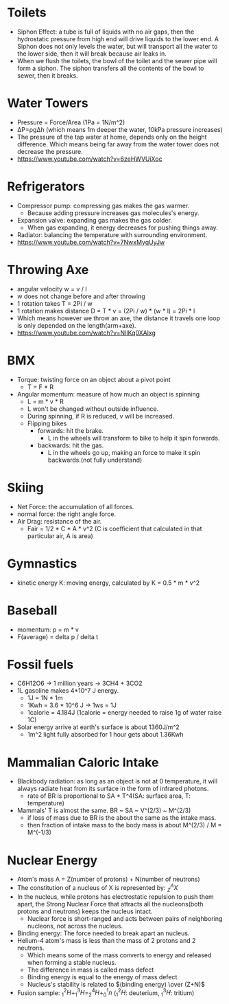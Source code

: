 # Toilets

- Siphon Effect: a tube is full of liquids with no air gaps, then the hydrostatic pressure from high end will drive liquids to the lower end. A Siphon does not only levels the water, but will transport all the water to the lower side, then it will break because air leaks in.
- When we flush the toilets, the bowl of the toilet and the sewer pipe will form a siphon. The siphon transfers all the contents of the bowl to sewer, then it breaks.

# Water Towers
- Pressure = Force/Area (1Pa = 1N/m^2)
- ΔP=ρgΔh (which means 1m deeper the water, 10kPa pressure increases)
- The pressure of the tap water at home, depends only on the height difference. Which means being far away from the water tower does not decrease the pressure.
- https://www.youtube.com/watch?v=6zeHWVUiXoc

# Refrigerators
- Compressor pump: compressing gas makes the gas warmer.
  - Because adding pressure increases gas molecules's energy.
- Expansion valve: expanding gas makes the gas colder.
  - When gas expanding, it energy decreases for pushing things away.
- Radiator: balancing the temperature with surrounding environment.
- https://www.youtube.com/watch?v=7NwxMyqUyJw

# Throwing Axe
- angular velocity w = v / l
- w does not change before and after throwing
- 1 rotation takes T = 2Pi / w
- 1 rotation makes distance D = T * v = (2Pi / w) * (w * l) = 2Pi * l
- Which means however we throw an axe, the distance it travels one loop is only depended on the length(arm+axe).
- https://www.youtube.com/watch?v=NlIKq0XAlxg

# BMX
- Torque: twisting force on an object about a pivot point
  - T = F * R
- Angular momentum: measure of how much an object is spinning
  - L = m * v * R
  - L won't be changed without outside influence.
  - During spinning, if R is reduced, v will be increased.
  - Flipping bikes
    - forwards: hit the brake.
      - L in the wheels will transform to bike to help it spin forwards.
    - backwards: hit the gas.
      - L in the wheels go up, making an force to make it spin backwards.(not fully understand)

# Skiing
- Net Force: the accumulation of all forces.
- normal force: the right angle force.
- Air Drag: resistance of the air.
  - Fair = 1/2 * C * A * v^2 (C is coefficient that calculated in that particular air, A is area)

# Gymnastics
- kinetic energy K: moving energy, calculated by K = 0.5 * m * v^2

# Baseball
- momentum: p = m * v
- F(average) = delta p / delta t

# Fossil fuels
- C6H12O6 -> 1 million years -> 3CH4 + 3CO2
- 1L gasoline makes 4*10^7 J energy.
  - 1J = 1N * 1m
  - 1Kwh = 3.6 * 10^6 J -> 1ws = 1J
  - 1calorie = 4.184J (1calorie = energy needed to raise 1g of water raise 1C) 
- Solar energy arrive at earth's surface is about 1360J/m^2
  - 1m^2 light fully absorbed for 1 hour gets about 1.36Kwh

# Mammalian Caloric Intake
- Blackbody radiation: as long as an object is not at 0 temperature, it will always radiate heat from its surface in the form of infrared photons.
  - rate of BR is proportional to SA * T^4(SA: surface area, T: temperature)
- Mammals' T is almost the same. BR ~ SA ~ V^(2/3) ~ M^(2/3)
  - if loss of mass due to BR is the about the same as the intake mass. 
  - then fraction of intake mass to the body mass is about M^(2/3) / M = M^(-1/3)

# Nuclear Energy
- Atom's mass A = Z(number of protons) + N(number of neutrons)
- The constitution of a nucleus of X is represented by: $_Z^AX$
- In the nucleus, while protons has electrostatic repulsion to push them apart, the Strong Nuclear Force that attracts all the nucleons(both protons and neutrons) keeps the nucleus intact.
  - Nuclear force is short-ranged and acts between pairs of neighboring nucleons, not across the nucleus.
- Binding energy: The force needed to break apart an nucleus.
- Helium-4 atom's mass is less than the mass of 2 protons and 2 neutrons.
  - Which means some of the mass converts to energy and released when forming a stable nucleus.
  - The difference in mass is called mass defect
  - Binding energy is equal to the energy of mass defect.
  - Nucleus's stability is related to $(binding energy) \over (Z+N)$
- Fusion sample: $_1^2H + _1^3H = _2^4H + _0^1n$ ($_1^2H$: deuterium, $_1^3H$: tritium)